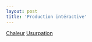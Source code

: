 ```yaml
---
layout: post
title: 'Production intéractive'
---
```



[Chaleur](https://www.youtube.com/watch?v=UrbOm7dul5Q)
[Usurpation](https://youtu.be/qjMwCK-Wf2w)
